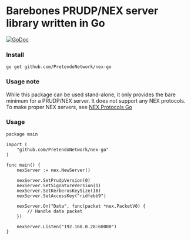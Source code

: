 # Barebones PRUDP/NEX server library written in Go

[![GoDoc](https://godoc.org/github.com/PretendoNetwork/nex-go?status.svg)](https://godoc.org/github.com/PretendoNetwork/nex-go)

### Install

`go get github.com/PretendoNetwork/nex-go`

### Usage note

While this package can be used stand-alone, it only provides the bare minimum for a PRUDP/NEX server. It does not support any NEX protocols. To make proper NEX servers, see [NEX Protocols Go](https://github.com/PretendoNetwork/nex-protocols-go)

### Usage

```Golang
package main

import (
	"github.com/PretendoNetwork/nex-go"
)

func main() {
	nexServer := nex.NewServer()

	nexServer.SetPrudpVersion(0)
	nexServer.SetSignatureVersion(1)
	nexServer.SetKerberosKeySize(16)
	nexServer.SetAccessKey("ridfebb9")

	nexServer.On("Data", func(packet *nex.PacketV0) {
		// Handle data packet
	})

	nexServer.Listen("192.168.0.28:60000")
}
```